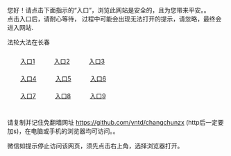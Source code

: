 您好！请点击下面指示的“入口”，浏览此网站是安全的，且为您带来平安。。 <br/>
点击入口后，请耐心等待， 过程中可能会出现无法打开的提示，请忽略，最终会进入网站. </br>

法轮大法在长春<br/>
<div style="padding:10px"><a style="margin:20px" target="_blank" href="https://dy1sdmfm0lvo0.cloudfront.net/2Qpsp?hffomo" id="ccLink1" rel="nofollow">入口1</a> <a target="_blank" style="margin:20px" href="https://d2wlpmcqpmbhwg.cloudfront.net/2Qpsp?tsbqyr" id="ccLink2" rel="nofollow">入口2</a> <a style="margin:20px" target="_blank" href="https://d2idkzdtcb8oyr.cloudfront.net/2Qpsp?ipaegu" id="ccLink3" rel="nofollow">入口3</a></div>

<div style="padding:10px" ><a style="margin:20px" target="_blank" href="https://dy1sdmfm0lvo0.cloudfront.net/2Qpsp?hffomo" id="ccLink4" rel="nofollow">入口4</a> <a style="margin:20px" href="https://d2wlpmcqpmbhwg.cloudfront.net/2Qpsp?tsbqyr" target="_blank" id="ccLink5" rel="nofollow">入口5</a> <a style="margin:20px" href="https://d2idkzdtcb8oyr.cloudfront.net/2Qpsp?ipaegu" target="_blank" id="ccLink6" rel="nofollow">入口6</a></div>

<div style="padding:10px"><a style="margin:20px" target="_blank" href="https://dy1sdmfm0lvo0.cloudfront.net/2Qpsp?hffomo" id="ccLink7" rel="nofollow">入口7</a> <a style="margin:20px" href="https://d2wlpmcqpmbhwg.cloudfront.net/2Qpsp?tsbqyr" target="_blank" id="ccLink8" rel="nofollow">入口8</a> <a style="margin:20px" target="_blank" href="https://d2idkzdtcb8oyr.cloudfront.net/2Qpsp?ipaegu" id="ccLink9" rel="nofollow">入口9</a></div>

<br/>



请复制并记住免翻墙网址 https://github.com/yntd/changchunzx (http后一定要加s)，在电脑或手机的浏览器均可访问。。<br/>

微信如提示停止访问该网页，须先点击右上角，选择浏览器打开。
